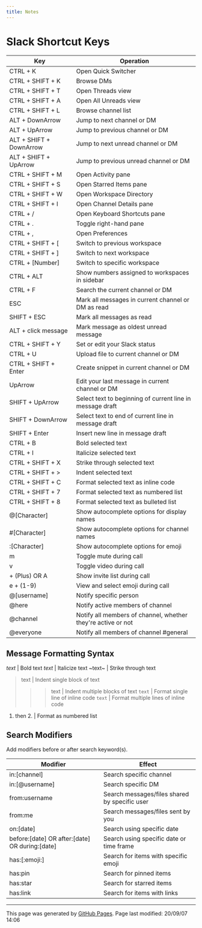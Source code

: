 ```yaml
---
title: Notes
---
```

# Slack Shortcut Keys

Key | Operation
----|----------
CTRL + K | Open Quick Switcher 
CTRL + SHIFT + K | Browse DMs 
CTRL + SHIFT + T | Open Threads view 
CTRL + SHIFT + A | Open All Unreads view 
CTRL + SHIFT + L | Browse channel list 
ALT + DownArrow | Jump to next channel or DM 
ALT + UpArrow | Jump to previous channel or DM 
ALT + SHIFT + DownArrow | Jump to next unread channel or DM 
ALT + SHIFT + UpArrow | Jump to previous unread channel or DM 
CTRL + SHIFT + M | Open Activity pane 
CTRL + SHIFT + S | Open Starred Items pane 
CTRL + SHIFT + W | Open Workspace Directory 
CTRL + SHIFT + I | Open Channel Details pane 
CTRL + / | Open Keyboard Shortcuts pane 
CTRL + . | Toggle right-hand pane 
CTRL + , | Open Preferences 
CTRL + SHIFT + [ | Switch to previous workspace 
CTRL + SHIFT + ] | Switch to next workspace 
CTRL + [Number] | Switch to specific workspace 
CTRL + ALT | Show numbers assigned to workspaces in sidebar 
CTRL + F | Search the current channel or DM 
ESC | Mark all messages in current channel or DM as read 
SHIFT + ESC | Mark all messages as read 
ALT + click message | Mark message as oldest unread message 
CTRL + SHIFT + Y | Set or edit your Slack status 
CTRL + U | Upload file to current channel or DM 
CTRL + SHIFT + Enter | Create snippet in current channel or DM 
UpArrow | Edit your last message in current channel or DM 
SHIFT + UpArrow | Select text to beginning of current line in message draft 
SHIFT + DownArrow | Select text to end of current line in message draft 
SHIFT + Enter | Insert new line in message draft 
CTRL + B | Bold selected text 
CTRL + I | Italicize selected text 
CTRL + SHIFT + X | Strike through selected text 
CTRL + SHIFT + > | Indent selected text 
CTRL + SHIFT + C | Format selected text as inline code 
CTRL + SHIFT + 7 | Format selected text as numbered list 
CTRL + SHIFT + 8 | Format selected text as bulleted list 
@[Character] | Show autocomplete options for display names 
\#[Character] | Show autocomplete options for channel names 
:[Character] | Show autocomplete options for emoji 
m | Toggle mute during call 
v | Toggle video during call 
+ (Plus) OR A | Show invite list during call 
e + (1-9) | View and select emoji during call 
@[username] | Notify specific person 
@here | Notify active members of channel 
@channel | Notify all members of channel, whether they're active or not 
@everyone | Notify all members of channel #general 

## Message Formatting Syntax

*text* | Bold text 
_text_ | Italicize text 
~text~ | Strike through text 
>text | Indent single block of text 
>>>text | Indent multiple blocks of text 
`text` | Format single line of inline code 
```text``` | Format multiple lines of inline code 
1. then 2. | Format as numbered list 

## Search Modifiers

Add modifiers before or after search keyword(s).

Modifier | Effect
---------|-------
in:[channel] | Search specific channel 
in:[@username] | Search specific DM 
from:username | Search messages/files shared by specific user 
from:me | Search messages/files sent by you 
on:[date] | Search using specific date 
before:[date] OR after:[date] OR during:[date] | Search using specific date or time frame 
has:[:emoji:] | Search for items with specific emoji 
has:pin | Search for pinned items 
has:star | Search for starred items 
has:link | Search for items with links 

<hr>
<p class="pagedate">This page was generated by <a href=".">GitHub Pages</a>.  Page last modified: 20/09/07 14:06</p>
